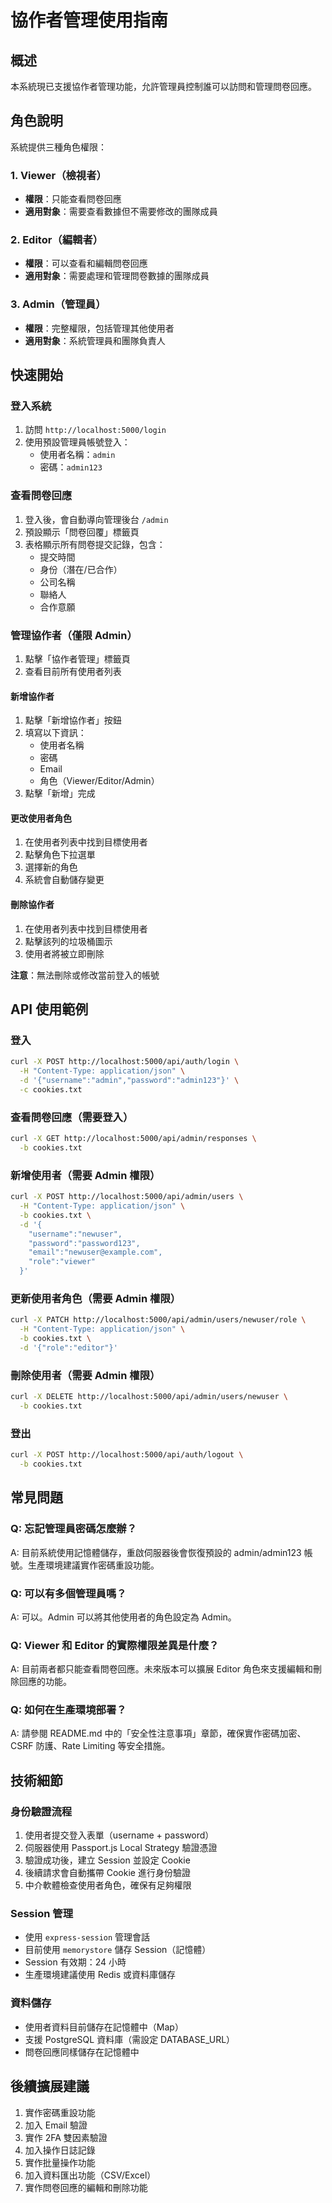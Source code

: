 # 協作者管理使用指南

## 概述

本系統現已支援協作者管理功能，允許管理員控制誰可以訪問和管理問卷回應。

## 角色說明

系統提供三種角色權限：

### 1. Viewer（檢視者）
- **權限**：只能查看問卷回應
- **適用對象**：需要查看數據但不需要修改的團隊成員

### 2. Editor（編輯者）
- **權限**：可以查看和編輯問卷回應
- **適用對象**：需要處理和管理問卷數據的團隊成員

### 3. Admin（管理員）
- **權限**：完整權限，包括管理其他使用者
- **適用對象**：系統管理員和團隊負責人

## 快速開始

### 登入系統

1. 訪問 `http://localhost:5000/login`
2. 使用預設管理員帳號登入：
   - 使用者名稱：`admin`
   - 密碼：`admin123`

### 查看問卷回應

1. 登入後，會自動導向管理後台 `/admin`
2. 預設顯示「問卷回覆」標籤頁
3. 表格顯示所有問卷提交記錄，包含：
   - 提交時間
   - 身份（潛在/已合作）
   - 公司名稱
   - 聯絡人
   - 合作意願

### 管理協作者（僅限 Admin）

1. 點擊「協作者管理」標籤頁
2. 查看目前所有使用者列表

#### 新增協作者

1. 點擊「新增協作者」按鈕
2. 填寫以下資訊：
   - 使用者名稱
   - 密碼
   - Email
   - 角色（Viewer/Editor/Admin）
3. 點擊「新增」完成

#### 更改使用者角色

1. 在使用者列表中找到目標使用者
2. 點擊角色下拉選單
3. 選擇新的角色
4. 系統會自動儲存變更

#### 刪除協作者

1. 在使用者列表中找到目標使用者
2. 點擊該列的垃圾桶圖示
3. 使用者將被立即刪除

**注意**：無法刪除或修改當前登入的帳號

## API 使用範例

### 登入

```bash
curl -X POST http://localhost:5000/api/auth/login \
  -H "Content-Type: application/json" \
  -d '{"username":"admin","password":"admin123"}' \
  -c cookies.txt
```

### 查看問卷回應（需要登入）

```bash
curl -X GET http://localhost:5000/api/admin/responses \
  -b cookies.txt
```

### 新增使用者（需要 Admin 權限）

```bash
curl -X POST http://localhost:5000/api/admin/users \
  -H "Content-Type: application/json" \
  -b cookies.txt \
  -d '{
    "username":"newuser",
    "password":"password123",
    "email":"newuser@example.com",
    "role":"viewer"
  }'
```

### 更新使用者角色（需要 Admin 權限）

```bash
curl -X PATCH http://localhost:5000/api/admin/users/newuser/role \
  -H "Content-Type: application/json" \
  -b cookies.txt \
  -d '{"role":"editor"}'
```

### 刪除使用者（需要 Admin 權限）

```bash
curl -X DELETE http://localhost:5000/api/admin/users/newuser \
  -b cookies.txt
```

### 登出

```bash
curl -X POST http://localhost:5000/api/auth/logout \
  -b cookies.txt
```

## 常見問題

### Q: 忘記管理員密碼怎麼辦？

A: 目前系統使用記憶體儲存，重啟伺服器後會恢復預設的 admin/admin123 帳號。生產環境建議實作密碼重設功能。

### Q: 可以有多個管理員嗎？

A: 可以。Admin 可以將其他使用者的角色設定為 Admin。

### Q: Viewer 和 Editor 的實際權限差異是什麼？

A: 目前兩者都只能查看問卷回應。未來版本可以擴展 Editor 角色來支援編輯和刪除回應的功能。

### Q: 如何在生產環境部署？

A: 請參閱 README.md 中的「安全性注意事項」章節，確保實作密碼加密、CSRF 防護、Rate Limiting 等安全措施。

## 技術細節

### 身份驗證流程

1. 使用者提交登入表單（username + password）
2. 伺服器使用 Passport.js Local Strategy 驗證憑證
3. 驗證成功後，建立 Session 並設定 Cookie
4. 後續請求會自動攜帶 Cookie 進行身份驗證
5. 中介軟體檢查使用者角色，確保有足夠權限

### Session 管理

- 使用 `express-session` 管理會話
- 目前使用 `memorystore` 儲存 Session（記憶體）
- Session 有效期：24 小時
- 生產環境建議使用 Redis 或資料庫儲存

### 資料儲存

- 使用者資料目前儲存在記憶體中（Map）
- 支援 PostgreSQL 資料庫（需設定 DATABASE_URL）
- 問卷回應同樣儲存在記憶體中

## 後續擴展建議

1. 實作密碼重設功能
2. 加入 Email 驗證
3. 實作 2FA 雙因素驗證
4. 加入操作日誌記錄
5. 實作批量操作功能
6. 加入資料匯出功能（CSV/Excel）
7. 實作問卷回應的編輯和刪除功能
